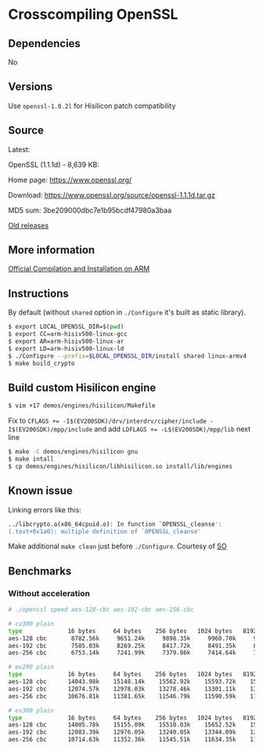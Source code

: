 # Crosscompiling OpenSSL

## Dependencies

No

## Versions

Use `openssl-1.0.2l` for Hisilicon patch compatibility

## Source

Latest:

OpenSSL (1.1.1d) - 8,639 KB:

Home page: https://www.openssl.org/

Download: https://www.openssl.org/source/openssl-1.1.1d.tar.gz

MD5 sum: 3be209000dbc7e1b95bcdf47980a3baa

[Old releases](https://www.openssl.org/source/old/)

## More information

[Official Compilation and Installation on ARM](https://wiki.openssl.org/index.php/Compilation_and_Installation#ARM)

## Instructions

By default (without `shared` option in `./Configure` it's built as static
library).

```sh
$ export LOCAL_OPENSSL_DIR=$(pwd)
$ export CC=arm-hisiv500-linux-gcc
$ export AR=arm-hisiv500-linux-ar
$ export LD=arm-hisiv500-linux-ld
$ ./Configure --prefix=$LOCAL_OPENSSL_DIR/install shared linux-armv4
$ make build_crypto
```

## Build custom Hisilicon engine

```sh
$ vim +17 demos/engines/hisilicon/Makefile
```

Fix to `CFLAGS += -I$(EV200SDK)/drv/interdrv/cipher/include -I$(EV200SDK)/mpp/include` 
and add `LDFLAGS += -L$(EV200SDK)/mpp/lib` next line

```sh
$ make -C demos/engines/hisilicon gnu
$ make intall
$ cp demos/engines/hisilicon/libhisilicon.so install/lib/engines
```

## Known issue

Linking errors like this:

```sh
../libcrypto.a(x86_64cpuid.o): In function `OPENSSL_cleanse':
(.text+0x1a0): multiple definition of `OPENSSL_cleanse'
```

Make additional `make clean` just before `./Configure`. Courtesy of [SO](https://stackoverflow.com/questions/16488629/undefined-references-when-building-openssl)

## Benchmarks

### Without acceleration

```sh
# ./openssl speed aes-128-cbc aes-192-cbc aes-256-cbc

# cv300 plain
type             16 bytes     64 bytes    256 bytes   1024 bytes   8192 bytes
aes-128 cbc       8782.56k     9651.24k     9898.35k     9960.70k     9971.92k
aes-192 cbc       7585.03k     8269.25k     8417.72k     8491.35k     8500.57k
aes-256 cbc       6753.14k     7241.99k     7379.86k     7414.64k     7421.79k

# ev200 plain
type             16 bytes     64 bytes    256 bytes   1024 bytes   8192 bytes
aes-128 cbc      14043.98k    15148.14k    15562.92k    15593.72k    15627.40k
aes-192 cbc      12074.57k    12978.03k    13278.46k    13301.11k    13363.88k
aes-256 cbc      10676.81k    11381.65k    11546.79k    11590.59k    11649.02k

# ev300 plain
type             16 bytes     64 bytes    256 bytes   1024 bytes   8192 bytes
aes-128 cbc      14005.78k    15155.09k    15510.03k    15652.52k    15621.95k
aes-192 cbc      12083.39k    12976.05k    13240.05k    13344.09k    13322.21k
aes-256 cbc      10714.63k    11352.36k    11545.51k    11634.35k    11607.60k
```
